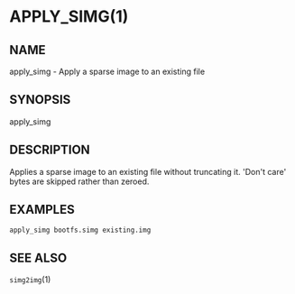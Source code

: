 # APPLY\_SIMG(1)

## NAME
apply\_simg - Apply a sparse image to an existing file

## SYNOPSIS
apply\_simg

## DESCRIPTION
Applies a sparse image to an existing file without truncating it. 'Don't care'
bytes are skipped rather than zeroed.

## EXAMPLES
`apply_simg bootfs.simg existing.img`

## SEE ALSO
`simg2img`(1)
